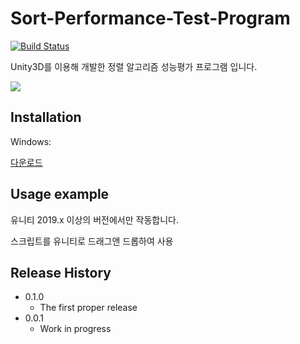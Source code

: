 # Sort-Performance-Test-Program
[![Build Status][travis-image]][travis-url]

Unity3D를 이용해 개발한 정렬 알고리즘 성능평가 프로그램 입니다.

![](header.png)

## Installation

Windows:

[다운로드](https://github.com/JeroJun/Sort-Performance-Test-Program/blob/master/Compiled/%EC%8B%A4%ED%96%89%20%ED%94%84%EB%A1%9C%EA%B7%B8%EB%9E%A8.zip)

## Usage example

유니티 2019.x 이상의 버전에서만 작동합니다.

스크립트를 유니티로 드래그앤 드롭하여 사용

## Release History

* 0.1.0
    * The first proper release
* 0.0.1
    * Work in progress

<!-- Markdown link & img dfn's -->
[travis-image]: https://img.shields.io/travis/dbader/node-datadog-metrics/master.svg?style=flat-square
[travis-url]: https://travis-ci.org/dbader/node-datadog-metrics
